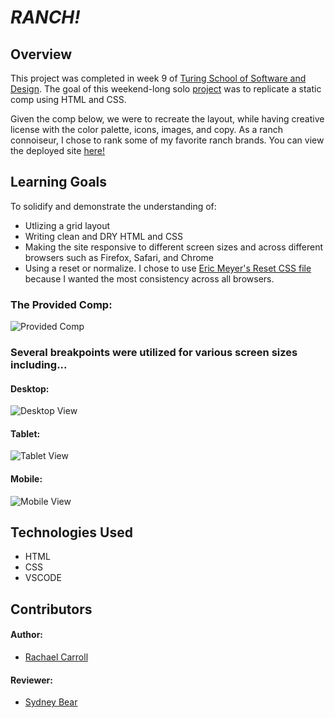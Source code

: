 # *RANCH!*

## Overview

This project was completed in week 9 of [Turing School of Software and Design](https://turing.io/).  The goal of this weekend-long solo [project](https://frontend.turing.edu/projects/module-1/m1-static-comp) was to replicate a static comp using HTML and CSS.  

Given the comp below, we were to recreate the layout, while having creative license with the color palette, icons, images, and copy.  As a ranch connoiseur, I chose to rank some of my favorite ranch brands. You can view the deployed site [here!](https://rachaelcarroll.github.io/static-comp/)

## Learning Goals

To solidify and demonstrate the understanding of:

- Utlizing a grid layout
- Writing clean and DRY HTML and CSS
- Making the site responsive to different screen sizes and across different browsers such as Firefox, Safari, and Chrome
- Using a reset or normalize. I chose to use [Eric Meyer's Reset CSS file](https://meyerweb.com/eric/tools/css/reset/) because I wanted the most consistency across all browsers.


### The Provided Comp:
![Provided Comp](https://i.imgur.com/qdyni7G.png)

### Several breakpoints were utilized for various screen sizes including...

#### Desktop: 
![Desktop View](https://i.imgur.com/Op9M3ir.png)

#### Tablet:
![Tablet View](https://i.imgur.com/yXmcjgN.png)

#### Mobile:
![Mobile View](https://i.imgur.com/r4teo6j.png)


## Technologies Used

- HTML
- CSS
- VSCODE

## Contributors

#### Author:
- [Rachael Carroll](https://github.com/rachaelcarroll)

#### Reviewer:
- [Sydney Bear](https://github.com/sydnerd)
